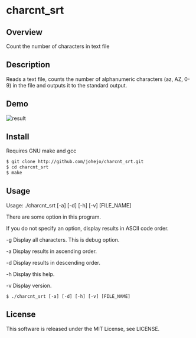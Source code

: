 # charcnt_srt

## Overview
Count the number of characters in text file

## Description
Reads a text file, counts the number of alphanumeric characters (az, AZ, 0-9) in the file and outputs it to the standard output.

## Demo
![result](https://media.giphy.com/media/xUA7aNmZ75IuKx3L2g/giphy.gif)

## Install
Requires GNU make and gcc
```bash
$ git clone http://github.com/johejo/charcnt_srt.git
$ cd charcnt_srt
$ make
```

## Usage
Usage: ./charcnt_srt [-a] [-d] [-h] [-v] [FILE_NAME]

There are some option in this program.

If you do not specify an option, display results in ASCII code order.

-g      Display all characters. This is debug option.

-a      Display results in ascending order.

-d      Display results in descending order.

-h      Display this help.

-v      Display version.


```
$ ./charcnt_srt [-a] [-d] [-h] [-v] [FILE_NAME]
```

## License
This software is released under the MIT License, see LICENSE.
